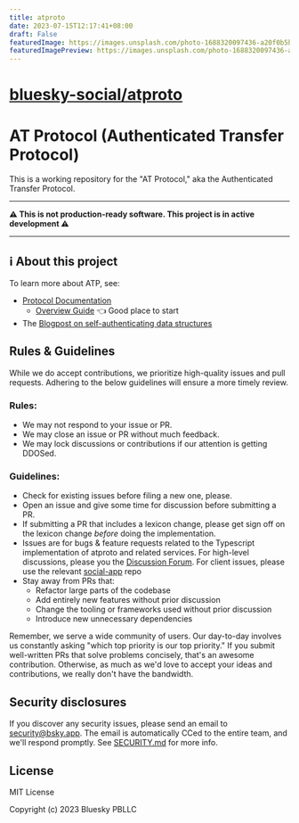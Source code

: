 ```yaml
---
title: atproto
date: 2023-07-15T12:17:41+08:00
draft: False
featuredImage: https://images.unsplash.com/photo-1688320097436-a20f0b5ba1cc?ixid=M3w0NjAwMjJ8MHwxfHJhbmRvbXx8fHx8fHx8fDE2ODkzOTQ1NzR8&ixlib=rb-4.0.3
featuredImagePreview: https://images.unsplash.com/photo-1688320097436-a20f0b5ba1cc?ixid=M3w0NjAwMjJ8MHwxfHJhbmRvbXx8fHx8fHx8fDE2ODkzOTQ1NzR8&ixlib=rb-4.0.3
---
```


# [bluesky-social/atproto](https://github.com/bluesky-social/atproto)

# AT Protocol (Authenticated Transfer Protocol)

This is a working repository for the "AT Protocol," aka the Authenticated Transfer Protocol.

---

**⚠️ This is not production-ready software. This project is in active development ⚠️**

---

## ℹ️ About this project

To learn more about ATP, see:

- [Protocol Documentation](https://atproto.com/docs)
  - [Overview Guide](https://atproto.com/guides/overview) 👈 Good place to start
- The [Blogpost on self-authenticating data structures](https://blueskyweb.xyz/blog/3-6-2022-a-self-authenticating-social-protocol)

## Rules & Guidelines

While we do accept contributions, we prioritize high-quality issues and pull requests. Adhering to the below guidelines will ensure a more timely review.

### Rules:

- We may not respond to your issue or PR.
- We may close an issue or PR without much feedback.
- We may lock discussions or contributions if our attention is getting DDOSed.

### Guidelines:

- Check for existing issues before filing a new one, please.
- Open an issue and give some time for discussion before submitting a PR.
- If submitting a PR that includes a lexicon change, please get sign off on the lexicon change _before_ doing the implementation.
- Issues are for bugs & feature requests related to the Typescript implementation of atproto and related services. For high-level discussions, please you the [Discussion Forum](https://github.com/bluesky-social/atproto/discussions). For client issues, please use the relevant [social-app](https://github.com/bluesky-social/social-app) repo
- Stay away from PRs that:
  - Refactor large parts of the codebase
  - Add entirely new features without prior discussion
  - Change the tooling or frameworks used without prior discussion
  - Introduce new unnecessary dependencies

Remember, we serve a wide community of users. Our day-to-day involves us constantly asking "which top priority is our top priority." If you submit well-written PRs that solve problems concisely, that's an awesome contribution. Otherwise, as much as we'd love to accept your ideas and contributions, we really don't have the bandwidth.

## Security disclosures

If you discover any security issues, please send an email to security@bsky.app. The email is automatically CCed to the entire team, and we'll respond promptly. See [SECURITY.md](https://github.com/bluesky-social/atproto/blob/main/SECURITY.md) for more info.

## License

MIT License

Copyright (c) 2023 Bluesky PBLLC

